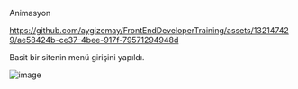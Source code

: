 Animasyon 


https://github.com/aygizemay/FrontEndDeveloperTraining/assets/132147429/ae58424b-ce37-4bee-917f-79571294948d


Basit bir sitenin menü girişini yapıldı.

![image](https://github.com/aygizemay/FrontEndDeveloperTraining/assets/132147429/c160646b-e2f7-4e5d-a641-997474e207f2)

